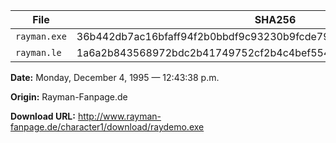 | File | SHA256 |
| ---- | ------ |
| `rayman.exe` | 36b442db7ac16bfaff94f2b0bbdf9c93230b9fcde7971dcf44347ce611ddd6ce |
| `rayman.le` | 1a6a2b843568972bdc2b41749752cf2b4c4bef554e7d86cbb9b1cd74660ce725 |

**Date:** Monday, December 4, 1995 — 12:43:38 p.m.

**Origin:** Rayman-Fanpage.de

**Download URL:** http://www.rayman-fanpage.de/character1/download/raydemo.exe
